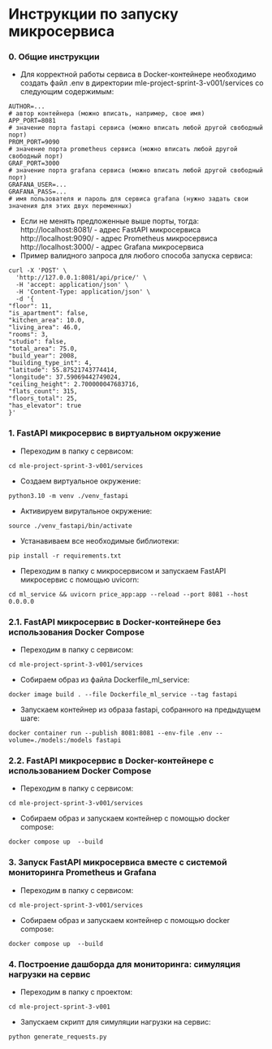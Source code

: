 # Инструкции по запуску микросервиса
### 0. Общие инструкции
- Для корректной работы сервиса в Docker-контейнере необходимо создать файл .env в директории mle-project-sprint-3-v001/services со следующим содержимым:
```
AUTHOR=...
# автор контейнера (можно вписать, например, свое имя)
APP_PORT=8081
# значение порта fastapi сервиса (можно вписать любой другой свободный порт)
PROM_PORT=9090
# значение порта prometheus сервиса (можно вписать любой другой свободный порт)
GRAF_PORT=3000
# значение порта grafana сервиса (можно вписать любой другой свободный порт)
GRAFANA_USER=...
GRAFANA_PASS=...
# имя пользователя и пароль для сервиса grafana (нужно задать свои значения для этих двух переменных)
```
- Если не менять предложенные выше порты, тогда:
 http://localhost:8081/ - адрес FastAPI микросервиса
 http://localhost:9090/ - адрес Prometheus микросервиса
 http://localhost:3000/ - адрес Grafana микросервиса
- Пример валидного запроса для любого способа запуска сервиса:
```
curl -X 'POST' \
  'http://127.0.0.1:8081/api/price/' \
  -H 'accept: application/json' \
  -H 'Content-Type: application/json' \
  -d '{
"floor": 11,
"is_apartment": false,
"kitchen_area": 10.0,
"living_area": 46.0,
"rooms": 3,
"studio": false,
"total_area": 75.0,
"build_year": 2008,
"building_type_int": 4,
"latitude": 55.87521743774414,
"longitude": 37.59069442749024,
"ceiling_height": 2.700000047683716,
"flats_count": 315,
"floors_total": 25,
"has_elevator": true
}'
```
### 1. FastAPI микросервис в виртуальном окружение
- Переходим в папку c cервисом: 
```
cd mle-project-sprint-3-v001/services
```
- Создаем виртуальное окружение:
```
python3.10 -m venv ./venv_fastapi
```
- Активируем вирутальное окружение: 
```
source ./venv_fastapi/bin/activate
```
- Устанавиваем все необходимые библиотеки:
```
pip install -r requirements.txt
```
- Переходим в папку с микросервисом и запускаем FastAPI микросервис с помощью uvicorn:
```
cd ml_service && uvicorn price_app:app --reload --port 8081 --host 0.0.0.0
```

### 2.1. FastAPI микросервис в Docker-контейнере без использования Docker Compose
- Переходим в папку c cервисом: 
```
cd mle-project-sprint-3-v001/services
```
-  Собираем образ из файла Dockerfile_ml_service:
```
docker image build . --file Dockerfile_ml_service --tag fastapi
```
- Запускаем контейнер из образа fastapi, собранного на предыдущем шаге:
```
docker container run --publish 8081:8081 --env-file .env --volume=./models:/models fastapi
```
### 2.2. FastAPI микросервис в Docker-контейнере c использованием Docker Compose
- Переходим в папку c cервисом: 
```
cd mle-project-sprint-3-v001/services
```
- Собираем образ и запускаем контейнер с помощью docker сompose:
```
docker compose up  --build
```
### 3. Запуск FastAPI микросервиса вместе с системой мониторинга Prometheus и Grafana
- Переходим в папку c cервисом: 
```
cd mle-project-sprint-3-v001/services
```
- Собираем образ и запускаем контейнер с помощью docker сompose:
```
docker compose up  --build
```
### 4. Построение дашборда для мониторинга: симуляция нагрузки на сервис
- Переходим в папку c проектом: 
```
cd mle-project-sprint-3-v001
```
- Запускаем скрипт для симуляции нагрузки на сервис:
```
python generate_requests.py
```
